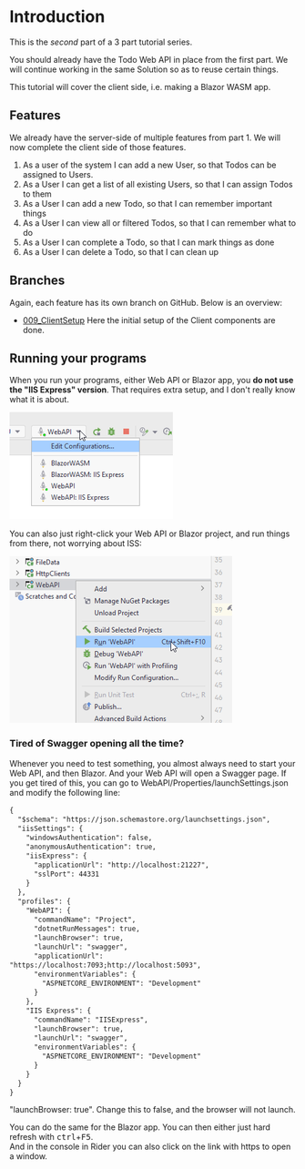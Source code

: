 # Introduction
This is the _second_ part of a 3 part tutorial series.

You should already have the Todo Web API in place from the first part. We will continue working in the same Solution so as to reuse certain things.

This tutorial will cover the client side, i.e. making a Blazor WASM app.

## Features

We already have the server-side of multiple features from part 1. We will now complete the client side of those features.

1) As a user of the system I can add a new User, so that Todos can be assigned to Users.
2) As a User I can get a list of all existing Users, so that I can assign Todos to them
3) As a User I can add a new Todo, so that I can remember important things
4) As a User I can view all or filtered Todos, so that I can remember what to do
5) As a User I can complete a Todo, so that I can mark things as done
6) As a User I can delete a Todo, so that I can clean up


## Branches

Again, each feature has its own branch on GitHub. Below is an overview:

* [009_ClientSetup]() Here the initial setup of the Client components are done.

## Running your programs

When you run your programs, either Web API or Blazor app, you **do not use the "IIS Express" version**. That requires extra setup, and I don't really know what it is about.


![img.png](Resources/RunningYourPrograms.png)

You can also just right-click your Web API or Blazor project, and run things from there, not worrying about ISS:

![img.png](Resources/RightClickToRun.png)

### Tired of Swagger opening all the time?
Whenever you need to test something, you almost always need to start your Web API, and then Blazor. And your Web API will open a Swagger page.
If you get tired of this, you can go to WebAPI/Properties/launchSettings.json and modify the following line:

```json{15}
{
  "$schema": "https://json.schemastore.org/launchsettings.json",
  "iisSettings": {
    "windowsAuthentication": false,
    "anonymousAuthentication": true,
    "iisExpress": {
      "applicationUrl": "http://localhost:21227",
      "sslPort": 44331
    }
  },
  "profiles": {
    "WebAPI": {
      "commandName": "Project",
      "dotnetRunMessages": true,
      "launchBrowser": true,
      "launchUrl": "swagger",
      "applicationUrl": "https://localhost:7093;http://localhost:5093",
      "environmentVariables": {
        "ASPNETCORE_ENVIRONMENT": "Development"
      }
    },
    "IIS Express": {
      "commandName": "IISExpress",
      "launchBrowser": true,
      "launchUrl": "swagger",
      "environmentVariables": {
        "ASPNETCORE_ENVIRONMENT": "Development"
      }
    }
  }
}
```

"launchBrowser: true". Change this to false, and the browser will not launch.

You can do the same for the Blazor app. You can then either just hard refresh with <kbd>ctrl</kbd>+<kbd>F5</kbd>.\
And in the console in Rider you can also click on the link with https to open a window.